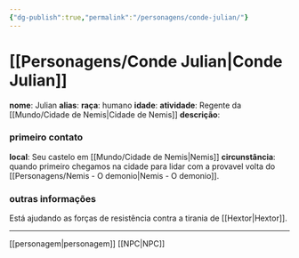 ```yaml
---
{"dg-publish":true,"permalink":"/personagens/conde-julian/"}
---
```



# [[Personagens/Conde Julian\|Conde Julian]]
**nome**: Julian
**alias**: 
**raça**: humano
**idade**: 
**atividade**: Regente da [[Mundo/Cidade de Nemis\|Cidade de Nemis]]
**descrição**: 

### primeiro contato
**local**: Seu castelo em [[Mundo/Cidade de Nemis\|Nemis]]
**circunstância**: quando primeiro chegamos na cidade para lidar com a provavel volta do [[Personagens/Nemis - O demonio\|Nemis - O demonio]].

### outras informações
Está ajudando as forças de resistência contra a tirania de [[Hextor\|Hextor]].

---
[[personagem\|personagem]] [[NPC\|NPC]] 
